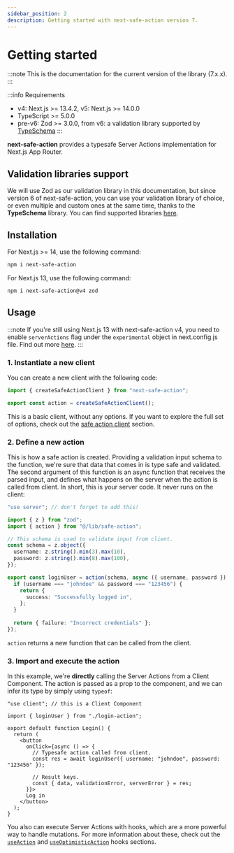 ```yaml
---
sidebar_position: 2
description: Getting started with next-safe-action version 7.
---
```


# Getting started

:::note
This is the documentation for the current version of the library (7.x.x).
:::

:::info Requirements
- v4: Next.js >= 13.4.2, v5: Next.js >= 14.0.0
- TypeScript >= 5.0.0
- pre-v6: Zod >= 3.0.0, from v6: a validation library supported by [TypeSchema](https://typeschema.com/#coverage)
:::

**next-safe-action** provides a typesafe Server Actions implementation for Next.js App Router.

## Validation libraries support

We will use Zod as our validation library in this documentation, but since version 6 of next-safe-action, you can use your validation library of choice, or even multiple and custom ones at the same time, thanks to the **TypeSchema** library. You can find supported libraries [here](https://typeschema.com/#coverage).

## Installation

For Next.js >= 14, use the following command:

```bash npm2yarn
npm i next-safe-action
```

For Next.js 13, use the following command:

```bash npm2yarn
npm i next-safe-action@v4 zod
```

## Usage

:::note
If you're still using Next.js 13 with next-safe-action v4, you need to enable `serverActions` flag under the `experimental` object in next.config.js file. Find out more [here](/docs/migration/v4-to-v5).
:::

### 1. Instantiate a new client

 You can create a new client with the following code:

```typescript title="src/lib/safe-action.ts"
import { createSafeActionClient } from "next-safe-action";

export const action = createSafeActionClient();
```

This is a basic client, without any options. If you want to explore the full set of options, check out the [safe action client](/docs/safe-action-client) section.

### 2. Define a new action

This is how a safe action is created. Providing a validation input schema to the function, we're sure that data that comes in is type safe and validated.
The second argument of this function is an async function that receives the parsed input, and defines what happens on the server when the action is called from client. In short, this is your server code. It never runs on the client:

```typescript title="src/app/login-action.ts"
"use server"; // don't forget to add this!

import { z } from "zod";
import { action } from "@/lib/safe-action";

// This schema is used to validate input from client.
const schema = z.object({
  username: z.string().min(3).max(10),
  password: z.string().min(8).max(100),
});

export const loginUser = action(schema, async ({ username, password }) => {
  if (username === "johndoe" && password === "123456") {
    return {
      success: "Successfully logged in",
    };
  } 
    
  return { failure: "Incorrect credentials" };
});
```

`action` returns a new function that can be called from the client.

### 3. Import and execute the action

In this example, we're **directly** calling the Server Actions from a Client Component. The action is passed as a prop to the component, and we can infer its type by simply using `typeof`: 

```tsx title="src/app/login.tsx"
"use client"; // this is a Client Component

import { loginUser } from "./login-action";

export default function Login() {
  return (
    <button
      onClick={async () => {
        // Typesafe action called from client.
        const res = await loginUser({ username: "johndoe", password: "123456" });

        // Result keys.
        const { data, validationError, serverError } = res;
      }}>
      Log in
    </button>
  );
}
```

You also can execute Server Actions with hooks, which are a more powerful way to handle mutations. For more information about these, check out the [`useAction`](/docs/usage-from-client/hooks/useaction) and [`useOptimisticAction`](/docs/usage-from-client/hooks/useoptimisticaction) hooks sections.